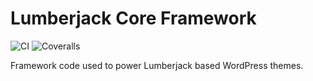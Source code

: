 # Lumberjack Core Framework
![CI](https://travis-ci.org/Rareloop/lumberjack-core.svg?branch=master)
![Coveralls](https://coveralls.io/repos/github/Rareloop/lumberjack-core/badge.svg?branch=master)

Framework code used to power Lumberjack based WordPress themes.